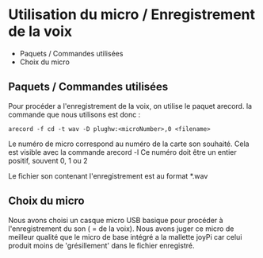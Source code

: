 # Utilisation du micro / Enregistrement de la voix
- Paquets / Commandes utilisées 
 - Choix du micro
 

## Paquets / Commandes utilisées 
Pour procéder a l'enregistrement de la voix, on utilise le paquet arecord.
la commande que nous utilisons est donc :

    arecord -f cd -t wav -D plughw:<microNumber>,0 <filename>

Le numéro de micro correspond au numéro de la carte son souhaité. Cela est visible avec la commande     arecord -l
Ce numéro doit être un entier positif, souvent 0, 1 ou 2

Le fichier son contenant l'enregistrement est au format *.wav


## Choix du micro
Nous avons choisi un casque micro USB basique pour procéder à l'enregistrement du son ( = de la voix). 
Nous avons juger ce micro de meilleur qualité que le micro de base intégré a la mallette joyPi car celui produit moins de 'grésillement' dans le fichier enregistré.